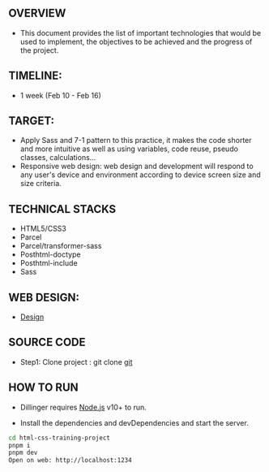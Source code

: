 ## OVERVIEW

- This document provides the list of important technologies that would be used to implement, the objectives to be achieved and the progress of the project.

## TIMELINE:

- 1 week (Feb 10 - Feb 16)

## TARGET:

- Apply Sass and 7-1 pattern to this practice, it makes the code shorter and more intuitive as well as using variables, code reuse, pseudo classes, calculations...
- Responsive web design: web design and development will respond to any user's device and environment according to device screen size and size criteria.

## TECHNICAL STACKS

- HTML5/CSS3
- Parcel
- Parcel/transformer-sass
- Posthtml-doctype
- Posthtml-include
- Sass

## WEB DESIGN:

- [Design](https://www.figma.com/design/i2X0i2sJ52PkpAyJbnrQdX/html-css?node-id=1-28&t=fIf7s89UiEQPndVQ-0)

## SOURCE CODE

- Step1: Clone project : git clone [git](https://github.com/nxdinh94/html-css-training-project.git)

## HOW TO RUN

- Dillinger requires [Node.js](https://nodejs.org/) v10+ to run.

- Install the dependencies and devDependencies and start the server.

```sh
cd html-css-training-project
pnpm i
pnpm dev
Open on web: http://localhost:1234
```
